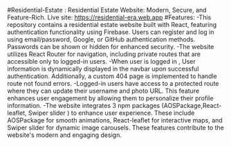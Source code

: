 #Residential-Estate : Residential Estate Website: Modern, Secure, and Feature-Rich.
Live site: https://residential-era.web.app
#Features:
-This repository contains a residential estate website built with React, featuring authentication functionality using Firebase. Users can register and log in using email/password, Google, or GitHub authentication methods. Passwords can be shown or hidden for enhanced security.
-The website utilizes React Router for navigation, including private routes that are accessible only to logged-in users.
-When user is logged in , User information is dynamically displayed in the navbar upon successful authentication. Additionally, a custom 404 page is implemented to handle route not found errors.
-Logged-in users have access to a protected route where they can update their username and photo URL. This feature enhances user engagement by allowing them to personalize their profile information.
-The website integrates 3 npm packages (AOSPackage,React-leaflet, Swiper slider ) to enhance user experience. These include AOSPackage for smooth animations, React-leaflet for interactive maps, and Swiper slider for dynamic image carousels. These features contribute to the website's modern and engaging design.